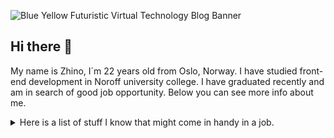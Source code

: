 ![Blue Yellow Futuristic Virtual Technology Blog Banner](https://user-images.githubusercontent.com/74776389/196005822-0d115932-d864-49d4-9456-f4333d0b3f19.jpg)

## Hi there 👋
My name is Zhino, I´m 22 years old from Oslo, Norway. I have studied front-end development in Noroff university college.
I have graduated recently and am in search of good job  opportunity.
Below you can see more info about me. 

<details>
 
<summary>Here is a list of stuff I know that might come in handy in a job.</summary>

| My job skills  | Other tools    | Other skills     
|----------------|----------------|----------------|
| HTML           | Babel          | Gantt chart    |
| CSS            | WpordPress     | Adobe XD       |
| JavaScript     | Shopify        | Adobe Photoshop|
| TypeScript     | REST API       | Procreate      |
| React.js       | Parcel         | Office 365
| Next.js        | Strapi
| Graphic design | Bootstrap
| Tailwind CSS   | Sass   
 
</detail>                 
 
<details>
  
<summary>Click to see what laguages I speak fluently</summary>

| Rank | Languages |
|-----:|-----------|
|     1| Norwegian |
|     2| English   |
|     3| Kurdish   |
|     4| Persian   |
  
</details>

## 📱 How to contact me
- https://www.linkedin.com/in/zhino-babamiri-073122237/
- zhinobabamiri@gmail.com
- https://github.com/z-design1
